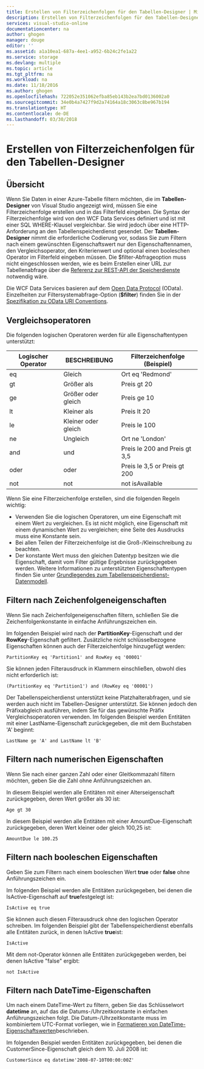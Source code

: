 ```yaml
---
title: Erstellen von Filterzeichenfolgen für den Tabellen-Designer | Microsoft Docs
description: Erstellen von Filterzeichenfolgen für den Tabellen-Designer
services: visual-studio-online
documentationcenter: na
author: ghogen
manager: douge
editor: ''
ms.assetid: a1a10ea1-687a-4ee1-a952-6b24c2fe1a22
ms.service: storage
ms.devlang: multiple
ms.topic: article
ms.tgt_pltfrm: na
ms.workload: na
ms.date: 11/18/2016
ms.author: ghogen
ms.openlocfilehash: 722052e351062efba85eb143b2ea7bd0136002a0
ms.sourcegitcommit: 34e0b4a7427f9d2a74164a18c3063c8be967b194
ms.translationtype: HT
ms.contentlocale: de-DE
ms.lasthandoff: 03/30/2018
---
```

# <a name="constructing-filter-strings-for-the-table-designer"></a>Erstellen von Filterzeichenfolgen für den Tabellen-Designer
## <a name="overview"></a>Übersicht
Wenn Sie Daten in einer Azure-Tabelle filtern möchten, die im **Tabellen-Designer** von Visual Studio angezeigt wird, müssen Sie eine Filterzeichenfolge erstellen und in das Filterfeld eingeben. Die Syntax der Filterzeichenfolge wird von den WCF Data Services definiert und ist mit einer SQL WHERE-Klausel vergleichbar. Sie wird jedoch über eine HTTP-Anforderung an den Tabellenspeicherdienst gesendet. Der **Tabellen-Designer** nimmt die erforderliche Codierung vor, sodass Sie zum Filtern nach einem gewünschten Eigenschaftswert nur den Eigenschaftennamen, den Vergleichsoperator, den Kriterienwert und optional einen booleschen Operator im Filterfeld eingeben müssen. Die $filter-Abfrageoption muss nicht eingeschlossen werden, wie es beim Erstellen einer URL zur Tabellenabfrage über die [Referenz zur REST-API der Speicherdienste](http://go.microsoft.com/fwlink/p/?LinkId=400447) notwendig wäre.

Die WCF Data Services basieren auf dem [Open Data Protocol](http://go.microsoft.com/fwlink/p/?LinkId=214805) (OData). Einzelheiten zur Filtersystemabfrage-Option (**$filter**) finden Sie in der [Spezifikation zu OData URI Conventions](http://go.microsoft.com/fwlink/p/?LinkId=214806).

## <a name="comparison-operators"></a>Vergleichsoperatoren
Die folgenden logischen Operatoren werden für alle Eigenschaftentypen unterstützt:

| Logischer Operator | BESCHREIBUNG | Filterzeichenfolge (Beispiel) |
| --- | --- | --- |
| eq |Gleich |Ort eq 'Redmond' |
| gt |Größer als |Preis gt 20 |
| ge |Größer oder gleich |Preis ge 10 |
| lt |Kleiner als  |Preis lt 20 |
| le |Kleiner oder gleich  |Preis le 100 |
| ne |Ungleich |Ort ne 'London' |
| and |und |Preis le 200 and Preis gt 3,5 |
| oder |oder |Preis le 3,5 or Preis gt 200 |
| not |not |not isAvailable |

Wenn Sie eine Filterzeichenfolge erstellen, sind die folgenden Regeln wichtig:

* Verwenden Sie die logischen Operatoren, um eine Eigenschaft mit einem Wert zu vergleichen. Es ist nicht möglich, eine Eigenschaft mit einem dynamischen Wert zu vergleichen; eine Seite des Ausdrucks muss eine Konstante sein.
* Bei allen Teilen der Filterzeichenfolge ist die Groß-/Kleinschreibung zu beachten.
* Der konstante Wert muss den gleichen Datentyp besitzen wie die Eigenschaft, damit vom Filter gültige Ergebnisse zurückgegeben werden. Weitere Informationen zu unterstützten Eigenschaftentypen finden Sie unter [Grundlegendes zum Tabellenspeicherdienst-Datenmodell](http://go.microsoft.com/fwlink/p/?LinkId=400448).

## <a name="filtering-on-string-properties"></a>Filtern nach Zeichenfolgeneigenschaften
Wenn Sie nach Zeichenfolgeneigenschaften filtern, schließen Sie die Zeichenfolgenkonstante in einfache Anführungszeichen ein.

Im folgenden Beispiel wird nach der **PartitionKey**-Eigenschaft und der **RowKey**-Eigenschaft gefiltert. Zusätzliche nicht schlüsselbezogene Eigenschaften können auch der Filterzeichenfolge hinzugefügt werden:

    PartitionKey eq 'Partition1' and RowKey eq '00001'

Sie können jeden Filterausdruck in Klammern einschließen, obwohl dies nicht erforderlich ist:

    (PartitionKey eq 'Partition1') and (RowKey eq '00001')

Der Tabellenspeicherdienst unterstützt keine Platzhalterabfragen, und sie werden auch nicht im Tabellen-Designer unterstützt. Sie können jedoch den Präfixabgleich ausführen, indem Sie für das gewünschte Präfix Vergleichsoperatoren verwenden. Im folgenden Beispiel werden Entitäten mit einer LastName-Eigenschaft zurückgegeben, die mit dem Buchstaben 'A' beginnt:

    LastName ge 'A' and LastName lt 'B'

## <a name="filtering-on-numeric-properties"></a>Filtern nach numerischen Eigenschaften
Wenn Sie nach einer ganzen Zahl oder einer Gleitkommazahl filtern möchten, geben Sie die Zahl ohne Anführungszeichen an.

In diesem Beispiel werden alle Entitäten mit einer Alterseigenschaft zurückgegeben, deren Wert größer als 30 ist:

    Age gt 30

In diesem Beispiel werden alle Entitäten mit einer AmountDue-Eigenschaft zurückgegeben, deren Wert kleiner oder gleich 100,25 ist:

    AmountDue le 100.25

## <a name="filtering-on-boolean-properties"></a>Filtern nach booleschen Eigenschaften
Geben Sie zum Filtern nach einem booleschen Wert **true** oder **false** ohne Anführungszeichen ein.

Im folgenden Beispiel werden alle Entitäten zurückgegeben, bei denen die IsActive-Eigenschaft auf **true**festgelegt ist:

    IsActive eq true

Sie können auch diesen Filterausdruck ohne den logischen Operator schreiben. Im folgenden Beispiel gibt der Tabellenspeicherdienst ebenfalls alle Entitäten zurück, in denen IsActive **true**ist:

    IsActive

Mit dem not-Operator können alle Entitäten zurückgegeben werden, bei denen IsActive "false" ergibt:

    not IsActive

## <a name="filtering-on-datetime-properties"></a>Filtern nach DateTime-Eigenschaften
Um nach einem DateTime-Wert zu filtern, geben Sie das Schlüsselwort **datetime** an, auf das die Datums-/Uhrzeitkonstante in einfachen Anführungszeichen folgt. Die Datum-/Uhrzeitkonstante muss im kombiniertem UTC-Format vorliegen, wie in [Formatieren von DateTime-Eigenschaftswerten](http://go.microsoft.com/fwlink/p/?LinkId=400449)beschrieben.

Im folgenden Beispiel werden Entitäten zurückgegeben, bei denen die CustomerSince-Eigenschaft gleich dem 10. Juli 2008 ist:

    CustomerSince eq datetime'2008-07-10T00:00:00Z'
